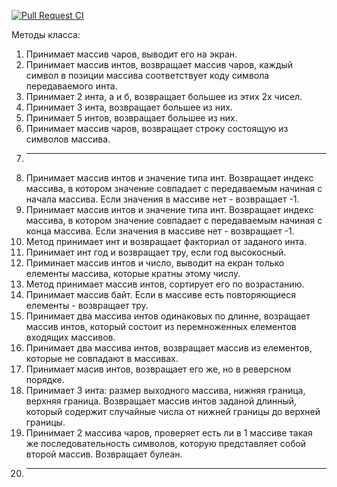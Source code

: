 [![Pull Request CI](https://github.com/skynetplace/TwentyMethods/actions/workflows/pull-request-ci.yml/badge.svg)](https://github.com/skynetplace/TwentyMethods/actions/workflows/pull-request-ci.yml)

Методы класса:

1) Принимает массив чаров, выводит его на экран.
2) Принимает массив интов, возвращает массив чаров, каждый символ в позиции массива соответствует коду символа передаваемого инта.
3) Принимает 2 инта, а и б, возвращает большее из этих 2х чисел.
4) Принимает 3 инта, возвращает большее из них.
5) Принимает 5 интов, возвращает большее из них.
6) Принимает массив чаров, возвращает строку состоящую из символов массива.
7) ------------------------------
8) Принимает массив интов и значение типа инт. Возвращает индекс массива, в котором значение совпадает с передаваемым начиная с начала массива. Если значения в массиве нет - возвращает -1.
9) Принимает массив интов и значение типа инт. Возвращает индекс массива, в котором значение совпадает с передаваемым начиная с конца массива. Если значения в массиве нет - возвращает -1.
10) Метод принимает инт и возвращает факториал от заданого инта.
11) Принимает инт год и возвращает тру, если год высокосный.
12) Приминает массив интов и число, выводит на екран только елементы массива, которые кратны этому числу.
13) Метод принимает массив интов, сортирует его по возрастанию.
14) Принимает массив байт. Если в массиве есть повторяющиеся елементы - возвращает тру.
15) Принимает два массива интов одинаковых по длинне, возращает массив интов, который состоит из перемноженных елементов входящих массивов.
16) Принимает два массива интов, возвращает массив из елементов, которые не совпадают в массивах.
17) Принимает масив интов, возвращает его же, но в реверсном порядке.
18) Принимает 3 инта: размер выходного массива, нижняя граница, верхняя граница. Возвращает массив интов заданой длинный, который содержит случайные числа от нижней границы до верхней границы.
19) Принимает 2 массива чаров, проверяет есть ли в 1 массиве такая же последовательность символов, которую представляет собой второй массив. Возвращает булеан.
20) ------------------------------